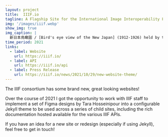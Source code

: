 ```yaml
---
layout: project
title:  IIIF.io
tagline: A Flagship Site for the International Image Interoperability Framework
img: '/images/iiif.webp'
show_img: true
img_caption: |
  新日本鳥瞰圖 / [Bird's eye view of the New Japan] (1912-1926) held by the National Museum of Taiwan History. Retrieved from [IIIF.io](https://iiif.io/demos/).
time_period: 2021
links: 
  - label: Website
    url: https://iiif.io/
  - label: API
    url: https://iiif.io/api
  - label: Press Release
    url: https://iiif.io/news/2021/10/29/new-website-theme/
---
```


The IIIF consortium has some brand new, great looking websites!

Over the course of 2021 I got the opportunity to work with IIIF staff to implement a set of Figma designs by Tara Hosseinipour into a configurable Jekyll theme to be used across a series of child sites, including the rich documentation hosted available for the various IIIF APIs.


If you have an idea for a new site or redesign (especially if using Jekyll), feel free to get in touch!
